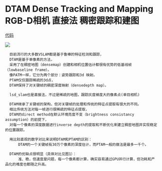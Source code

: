 # DTAM Dense Tracking and Mapping RGB-D相机 直接法 稠密跟踪和建图

[代码](https://github.com/Ewenwan/OpenDTAM)

![](https://img-blog.csdn.net/20160406220311974?watermark/2/text/aHR0cDovL2Jsb2cuY3Nkbi5uZXQv/font/5a6L5L2T/fontsize/400/fill/I0JBQkFCMA==/dissolve/70/gravity/Center)

      目前流行的大多数VSLAM都是基于鲁棒的特征检测和跟踪，
      DTAM是基于单像素的方法，
      采用了在稠密地图（densemap）创建和相机位置估计都很有优势的低基线帧（lowbaseline frame）。
      像PATM一样，它分为两个部分：姿势跟踪和3d 映射。
      PTAM仅仅跟踪稀疏的3d点，
      DTAM保持了对关键帧的稠密深度映射（densedepth map）。
      
      lsd_slam也是直接法，不过是稀疏的地图，跟踪灰度梯度大的像素点(单目相机)
      
      DTAM继承了关键帧的架构，但对关键帧的处理和传统的特征点提取有很大的不同。
      相比传统方法对每一帧进行很稀疏的特征点提取，
      DTAM的direct method在默认环境亮度不变（brightness consistancy assumption）的前提下，
      对每一个像素的深度数据进行inverse depth的提取和不断优化来建立稠密地图并实现稳定的位置跟踪。

      用比较直观的数字对比来说明DTAM和PTAM的区别：
          DTAM的一个关键帧有30万个像素的深度估计，而PTAM一般的做法是最多一千个。

      DTAM的优缺点很明显（具体对比见图1）：
          准、稳，但速度是问题，每一个像素都计算，确实容易通过GPU并行计算，但功耗和产品化的难度也都随之升高。
